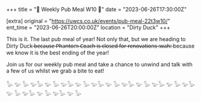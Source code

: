 +++
title = "🍑 Weekly Pub Meal W10 🍑"
date = "2023-06-26T17:30:00Z"

[extra]
original = "https://uwcs.co.uk/events/pub-meal-22t3w10/"    
ent_time = "2023-06-26T20:00:00Z"
location = "Dirty Duck"
+++

This is it. The last pub meal of year! Not only that, but we are heading to Dirty Duck  ̶b̶e̶c̶a̶u̶s̶e̶ ̶P̶h̶a̶n̶t̶o̶m̶ ̶C̶o̶a̶c̶h̶ ̶i̶s̶ ̶c̶l̶o̶s̶e̶d̶ ̶f̶o̶r̶ ̶r̶e̶n̶o̶v̶a̶t̶i̶o̶n̶s̶ ̶:̶w̶a̶h̶:̶ because we know it is the best ending of the year!

Join us for our weekly pub meal and take a chance to unwind and talk with a few of us whilst we grab a bite to eat!

𓅭 𓅰 𓅭 𓅰𓅭 𓅰 𓅭 𓅰𓅭 𓅰 𓅭 𓅰𓅭 𓅰 𓅭 𓅰𓅭 𓅰 𓅭 𓅰𓅭 𓅰 𓅭 𓅰𓅭 𓅰 𓅭 𓅰𓅭 𓅰 𓅭 𓅰𓅭 𓅰 𓅭
